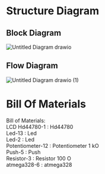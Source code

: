 # Structure Diagram
## Block Diagram

![Untitled Diagram drawio](https://user-images.githubusercontent.com/94183432/144078636-6e5a779a-71d6-4830-8d2d-fb6793fbf131.png)


## Flow Diagram
![Untitled Diagram drawio (1)](https://user-images.githubusercontent.com/94183432/144081834-97021358-b6a3-4bca-a1ec-d1a5edfd9858.png)

# Bill Of Materials
Bill of Materials:                                                                         
LCD Hd44780-1 : Hd44780                                                                
Led-13 : Led                                                                                                       
Led-2 : Led                                                                                         
Potentiometer-12 : Potentiometer 1 kO                                                        
Push-5 : Push                                                                                                             
Resistor-3 : Resistor 100 O                                                                                                
atmega328-6 : atmega328    
